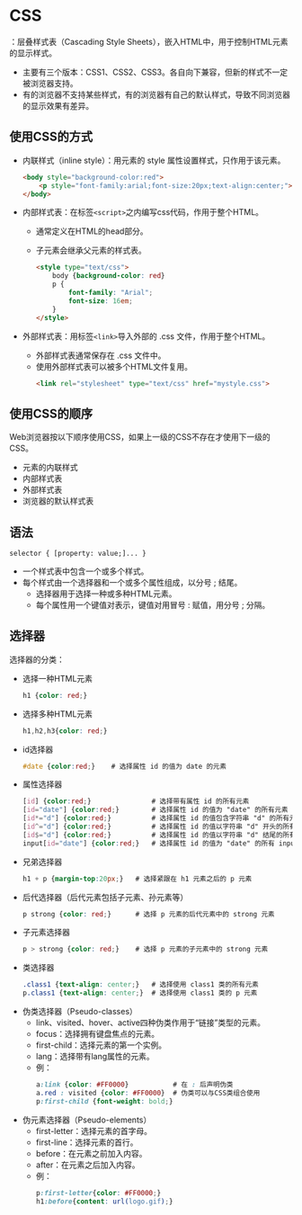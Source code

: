 # CSS

：层叠样式表（Cascading Style Sheets），嵌入HTML中，用于控制HTML元素的显示样式。
- 主要有三个版本：CSS1、CSS2、CSS3。各自向下兼容，但新的样式不一定被浏览器支持。
- 有的浏览器不支持某些样式，有的浏览器有自己的默认样式，导致不同浏览器的显示效果有差异。

## 使用CSS的方式

- 内联样式（inline style）：用元素的 style 属性设置样式，只作用于该元素。

    ```html
    <body style="background-color:red">
        <p style="font-family:arial;font-size:20px;text-align:center;">段落一</p>
    </body>
    ```

- 内部样式表：在标签`<script>`之内编写css代码，作用于整个HTML。
  - 通常定义在HTML的head部分。
  - 子元素会继承父元素的样式表。

    ```html
    <style type="text/css">
        body {background-color: red}
        p {
            font-family: "Arial";
            font-size: 16em;
        }
    </style>
    ```

- 外部样式表：用标签`<link>`导入外部的 .css 文件，作用于整个HTML。
  - 外部样式表通常保存在 .css 文件中。
  - 使用外部样式表可以被多个HTML文件复用。
    ```html
    <link rel="stylesheet" type="text/css" href="mystyle.css">
    ```

## 使用CSS的顺序

Web浏览器按以下顺序使用CSS，如果上一级的CSS不存在才使用下一级的CSS。
- 元素的内联样式
- 内部样式表
- 外部样式表
- 浏览器的默认样式表

## 语法

    selector { [property: value;]... } 

- 一个样式表中包含一个或多个样式。
- 每个样式由一个选择器和一个或多个属性组成，以分号 ; 结尾。
  - 选择器用于选择一种或多种HTML元素。
  - 每个属性用一个键值对表示，键值对用冒号 : 赋值，用分号 ; 分隔。

## 选择器

选择器的分类：
- 选择一种HTML元素
    ```css
    h1 {color: red;}
    ```
- 选择多种HTML元素
    ```css
    h1,h2,h3{color: red;}
    ```
- id选择器
    ```css
    #date {color:red;}    # 选择属性 id 的值为 date 的元素
    ```
- 属性选择器
    ```css
    [id] {color:red;}               # 选择带有属性 id 的所有元素
    [id="date"] {color:red;}        # 选择属性 id 的值为 "date" 的所有元素
    [id*="d"] {color:red;}          # 选择属性 id 的值包含字符串 "d" 的所有元素
    [id^="d"] {color:red;}          # 选择属性 id 的值以字符串 "d" 开头的所有元素
    [id$="d"] {color:red;}          # 选择属性 id 的值以字符串 "d" 结尾的所有元素
    input[id="date"] {color:red;}   # 选择属性 id 的值为 "date" 的所有 input 元素
    ```
- 兄弟选择器
    ```css
    h1 + p {margin-top:20px;}   # 选择紧跟在 h1 元素之后的 p 元素
    ```
- 后代选择器（后代元素包括子元素、孙元素等）
    ```css
    p strong {color: red;}      # 选择 p 元素的后代元素中的 strong 元素
    ```
- 子元素选择器
    ```css
    p > strong {color: red;}    # 选择 p 元素的子元素中的 strong 元素
    ```
- 类选择器
    ```css
    .class1 {text-align: center;}   # 选择使用 class1 类的所有元素
    p.class1 {text-align: center;}  # 选择使用 class1 类的 p 元素
    ```
- 伪类选择器（Pseudo-classes）
  - link、visited、hover、active四种伪类作用于“链接”类型的元素。
  - focus：选择拥有键盘焦点的元素。
  - first-child：选择元素的第一个实例。
  - lang：选择带有lang属性的元素。
  - 例：
    ```css
    a:link {color: #FF0000}	          # 在 : 后声明伪类
    a.red : visited {color: #FF0000}  # 伪类可以与CSS类组合使用
    p:first-child {font-weight: bold;}
    ```
- 伪元素选择器（Pseudo-elements）
  - first-letter：选择元素的首字母。
  - first-line：选择元素的首行。
  - before：在元素之前加入内容。
  - after：在元素之后加入内容。
  - 例：
    ```css
    p:first-letter{color: #FF0000;}
    h1:before{content: url(logo.gif);}
    ```
